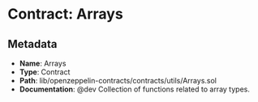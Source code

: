 # Contract: Arrays

## Metadata

- **Name**: Arrays
- **Type**: Contract
- **Path**: lib/openzeppelin-contracts/contracts/utils/Arrays.sol
- **Documentation**:  @dev Collection of functions related to array types.
